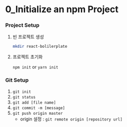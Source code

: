 # 0_Initialize an npm Project



### Project Setup

1. 빈 프로젝트 생성

   ```bash
   mkdir react-bolilerplate
   ```

2. 프로젝트 초기화

   `npm init` or `yarn init`



### Git Setup

1. `git init`
2. `git status`
3. `git add [file name]`
4. `git commit -m [message]`
5. `git push origin master`
   - origin 설정 : `git remote origin [repository url]`